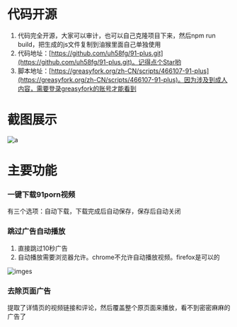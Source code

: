 # 代码开源
1. 代码完全开源，大家可以审计，也可以自己克隆项目下来，然后npm run build，把生成的js文件复制到油猴里面自己单独使用
2. 代码地址：[https://github.com/uh58fg/91-plus.git](https://github.com/uh58fg/91-plus.git)。记得点个Star哟
3. 脚本地址：[https://greasyfork.org/zh-CN/scripts/466107-91-plus](https://greasyfork.org/zh-CN/scripts/466107-91-plus)。因为涉及到成人内容，需要登录greasyfork的账号才能看到
# 截图展示

![a](https://i.imgur.com/asoBezS.png)

# 主要功能

### 一键下载91porn视频

有三个选项：自动下载，下载完成后自动保存，保存后自动关闭

### 跳过广告自动播放

1. 直接跳过10秒广告
2. 自动播放需要浏览器允许。chrome不允许自动播放视频。firefox是可以的

![imges](https://i.imgur.com/o08c6g3.png)

### 去除页面广告

提取了详情页的视频链接和评论，然后覆盖整个原页面来播放，看不到密密麻麻的广告了


